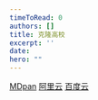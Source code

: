 ```yaml
---
timeToRead: 0
authors: []
title: 克隆高校
excerpt: ''
date: 
hero: ""
---
```

[MDpan](https://mdpan.tk/%E5%85%8B%E9%9A%86%E9%AB%98%E6%A0%A1)
[阿里云](https://www.aliyundrive.com/s/YAqLqSKLHwg)
[百度云](https://pan.baidu.com/s/1VGWsVPW0JtIdmC6GRWYI7w?pwd=xdcv)